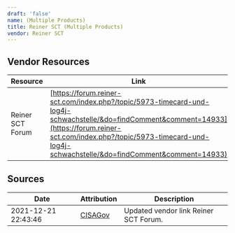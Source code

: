 ```yaml
---
draft: 'false'
name: (Multiple Products)
title: Reiner SCT (Multiple Products)
vendor: Reiner SCT
---
```


## Vendor Resources
| Resource | Link |
| --- | --- |
| Reiner SCT Forum | [https://forum.reiner-sct.com/index.php?/topic/5973-timecard-und-log4j-schwachstelle/&do=findComment&comment=14933](https://forum.reiner-sct.com/index.php?/topic/5973-timecard-und-log4j-schwachstelle/&do=findComment&comment=14933) |



## Sources
| Date | Attribution | Description |
| --- | --- | --- |
| 2021-12-21 22:43:46 | [CISAGov](https://raw.githubusercontent.com/cisagov/log4j-affected-db/develop/README.md) | Updated vendor link Reiner SCT Forum.  |
